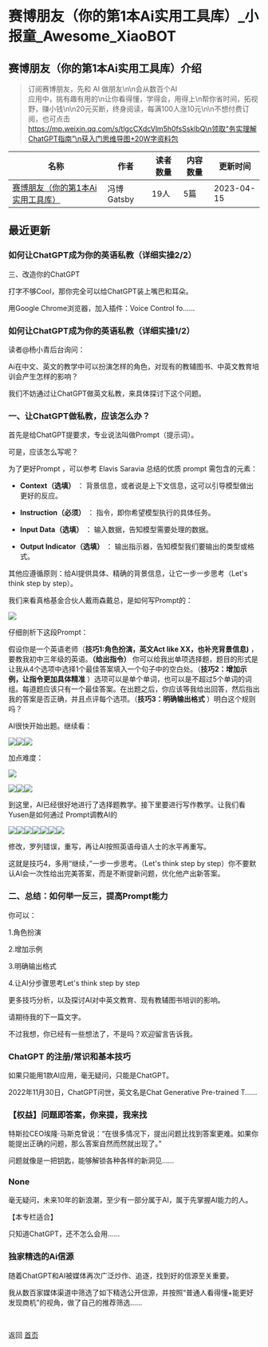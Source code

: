 # 赛博朋友（你的第1本Ai实用工具库）_小报童_Awesome_XiaoBOT

## 赛博朋友（你的第1本Ai实用工具库）介绍
> 订阅赛博朋友，先和 AI 做朋友\n\n会从数百个AI  
应用中，挑有趣有用的\n让你看得懂，学得会，用得上\n帮你省时间，拓视野，赚小钱\n\n20元买断，终身阅读，每满100人涨10元\n\n不想付费订阅，也可点击  
https://mp.weixin.qq.com/s/tlgcCXdcVlm5h0fsSsklbQ\n领取“务实理解ChatGPT指南”\n获入门思维导图+20W字资料包  
  


|名称|作者|读者数量|内容数量|更新时间|
|---|---|---|---|---|
|[赛博朋友（你的第1本Ai实用工具库）](https://xiaobot.net/p/sbpy?refer=0b133df9-27dc-423b-8101-639049001c13)|冯博Gatsby|19人|5篇|2023-04-15|

## 最近更新
### 如何让ChatGPT成为你的英语私教（详细实操2/2）

三、改造你的ChatGPT

打字不够Cool，那你完全可以给ChatGPT装上嘴巴和耳朵。

用Google Chrome浏览器，加入插件：Voice Control fo......

### 如何让ChatGPT成为你的英语私教（详细实操1/2）

读者@杨小青后台询问：

Ai在中文、英文的教学中可以扮演怎样的角色，对现有的教辅图书、中英文教育培训会产生怎样的影响？

我们不妨通过让ChatGPT做英文私教，来具体探讨下这个问题。

### **一、让ChatGPT做私教，应该怎么办？**

首先是给ChatGPT提要求，专业说法叫做Prompt（提示词）。

可是，应该怎么写呢？

为了更好Prompt ，可以参考 Elavis Saravia 总结的优质 prompt 需包含的元素：

  * **Context（选填）** ： 背景信息，或者说是上下文信息，这可以引导模型做出更好的反应。

  * **Instruction（必须）** ： 指令，即你希望模型执行的具体任务。

  * **Input Data（选填）** ： 输入数据，告知模型需要处理的数据。

  * **Output Indicator（选填）** ： 输出指示器，告知模型我们要输出的类型或格式。

其他应遵循原则：给AI提供具体、精确的背景信息，让它一步一步思考（Let's think step by step）。

我们来看真格基金合伙人戴雨森戴总，是如何写Prompt的：

![](https://static.xiaobot.net/file/2023-04-12/18672/06a07635551e23b07515fa9baa958867.png)

仔细剖析下这段Prompt：

假设你是一个英语老师（**技巧1:角色扮演，英文Act like XX，也补充背景信息)** ，要教我初中三年级的英语。**（给出指令）**
你可以给我出单项选择题，题目的形式是让我从4个选项中选择1个最佳答案填入一个句子中的空白处。（**技巧2：增加示例，让指令更加具体精准**
）选项可以是单个单词，也可以是不超过5个单词的词组。每道题应该只有一个最佳答案。在出题之后，你应该等我给出回答，然后指出我的答案是否正确，并且点评每个选项。（**技巧3：明确输出格式**
）明白这个规则吗？

AI很快开始出题。继续看：

![](https://static.xiaobot.net/file/2023-04-12/18672/7f5ddeec3ffe4ddd677f7c17123bc842.png)![](https://static.xiaobot.net/file/2023-04-12/18672/9a2199c575ae5ac0c16ab8bd41976412.png)![](https://static.xiaobot.net/file/2023-04-12/18672/e326e29a129b91de1d78cc02c03e78ae.png)

加点难度：

![](https://static.xiaobot.net/file/2023-04-12/18672/f82f823f21a86b0e1f8e3e8d7fa7a598.png)

![](https://static.xiaobot.net/file/2023-04-12/18672/d128d71a0c4b20cc5dfe93638f979eb5.png)![](https://static.xiaobot.net/file/2023-04-12/18672/cb212f6c704c28c45d91ae2e6d737699.png)![](https://static.xiaobot.net/file/2023-04-12/18672/8108cd177cc3f2ae9f813ae8fa46c445.png)

到这里，AI已经很好地进行了选择题教学。接下里要进行写作教学。让我们看Yusen是如何通过 Prompt调教AI的

![](https://static.xiaobot.net/file/2023-04-12/18672/acab12e1f46a7caae886505ec4e4747d.png)![](https://static.xiaobot.net/file/2023-04-12/18672/f4aff4a44f11fca7a2286ca710811477.png)![](https://static.xiaobot.net/file/2023-04-12/18672/e268d4d2611c1fe71ca4f8694d81566a.png)![](https://static.xiaobot.net/file/2023-04-12/18672/dd9c25aa50699265d0005f5dbe0a6e78.png)![](https://static.xiaobot.net/file/2023-04-12/18672/83d16b98140cc383411c695944c7c45c.png)![](https://static.xiaobot.net/file/2023-04-12/18672/2a5a66df9f80b73e2b8fea0828983813.png)![](https://static.xiaobot.net/file/2023-04-12/18672/95be786da2ff0c88c5a299453a27f29e.png)

修改，罗列错误，重写，再让AI按照英语母语人士的水平再重写。

这就是技巧4，多用“继续，”一步一步思考。（Let's think step by
step）你不要默认AI会一次性给出完美答案，而是不断提新问题，优化他产出新答案。

### 二、总结：如何举一反三，提高Prompt能力

你可以：

1.角色扮演

2.增加示例

3.明确输出格式

4.让AI分步骤思考Let's think step by step

更多技巧分析，以及探讨AI对中英文教育、现有教辅图书培训的影响。

请期待我的下一篇文字。

不过我想，你已经有一些想法了，不是吗？欢迎留言告诉我。

### ChatGPT 的注册/常识和基本技巧

如果只能用1款AI应用，毫无疑问，只能是ChatGPT。

2022年11月30日，ChatGPT问世，英文名是Chat Generative Pre-trained T......

### 【权益】问题即答案，你来提，我来找

特斯拉CEO埃隆·马斯克曾说：“在很多情况下，提出问题比找到答案更难。如果你能提出正确的问题，那么答案自然而然就出现了。”

问题就像是一把钥匙，能够解锁各种各样的新洞见......

### None

毫无疑问，未来10年的新浪潮，至少有一部分属于AI，属于先掌握AI能力的人。

【本专栏适合】

只知道ChatGPT，还不怎么会用......

### 独家精选的Ai信源

随着ChatGPT和AI被媒体再次广泛炒作、追逐，找到好的信源至关重要。

我从数百家媒体渠道中筛选了如下精选公开信源，并按照“普通人看得懂+能更好发现商机”的视角，做了自己的推荐筛选......


<a href="https://github.com/Reno9527/awesome-xiaobot" style="color: white; text-decoration: none;">awesome-xiaobot</a>

返回 [首页](../README.md)
